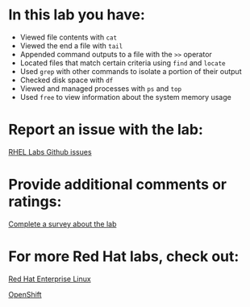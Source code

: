 # In this lab you have:
* Viewed file contents with `cat`
* Viewed the end a file with `tail`
* Appended command outputs to a file with the `>>` operator
* Located files that match certain criteria using `find` and `locate`
* Used `grep` with other commands to isolate a portion of their output
* Checked disk space with `df`
* Viewed and managed processes with `ps` and `top`
* Used `free` to view information about the system memory usage

# Report an issue with the lab:
[RHEL Labs Github issues](https://github.com/rhel-labs/learn-katacoda/issues)


# Provide additional comments or ratings:
[Complete a survey about the lab](https://forms.gle/vipkbKFYcKx9YYSs6)

# For more Red Hat labs, check out:
[Red Hat Enterprise Linux](https://lab.redhat.com)

[OpenShift](https://learn.openshift.com)
